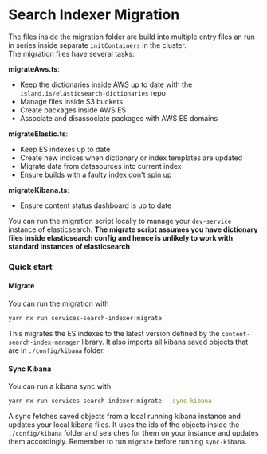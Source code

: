# Search Indexer Migration

The files inside the migration folder are build into multiple entry files an run in series inside separate `initContainers` in the cluster.  
The migration files have several tasks:

**migrateAws.ts**:

- Keep the dictionaries inside AWS up to date with the `island.is/elasticsearch-dictionaries` repo
- Manage files inside S3 buckets
- Create packages inside AWS ES
- Associate and disassociate packages with AWS ES domains

**migrateElastic.ts**:

- Keep ES indexes up to date
- Create new indices when dictionary or index templates are updated
- Migrate data from datasources into current index
- Ensure builds with a faulty index don't spin up

**migrateKibana.ts**:

- Ensure content status dashboard is up to date

You can run the migration script locally to manage your `dev-service` instance
of elasticsearch. **The migrate script assumes you have dictionary files inside
elasticsearch config and hence is unlikely to work with standard instances of
elasticsearch**

### Quick start

#### Migrate

You can run the migration with

```bash
yarn nx run services-search-indexer:migrate
```

This migrates the ES indexes to the latest version defined by the
`content-search-index-manager` library. It also imports all kibana saved
objects that are in `./config/kibana` folder.

#### Sync Kibana

You can run a kibana sync with

```bash
yarn nx run services-search-indexer:migrate --sync-kibana
```

A sync fetches saved objects from a local running kibana instance and updates
your local kibana files. It uses the ids of the objects inside the
`./config/kibana` folder and searches for them on your instance and updates
them accordingly. Remember to run `migrate` before running `sync-kibana`.
